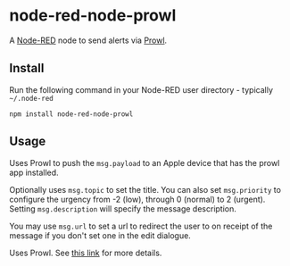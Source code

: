 node-red-node-prowl
===================

A <a href="http://nodered.org" target="_new">Node-RED</a> node to send alerts via <a href="http://www.prowlapp.com/" target="_new">Prowl</a>.

Install
-------

Run the following command in your Node-RED user directory - typically `~/.node-red`

    npm install node-red-node-prowl


Usage
-----

Uses Prowl to push the `msg.payload` to an Apple device that has the prowl app installed.

Optionally uses `msg.topic` to set the title. You can also set `msg.priority` to configure the urgency from -2 (low), through 0 (normal) to 2 (urgent).  Setting `msg.description` will specify the message description.

You may use `msg.url` to set a url to redirect the user to on receipt of the message if you don't set one in the edit dialogue.

Uses Prowl. See <a href="https://www.prowlapp.com" target="_new">this link</a> for more details.
